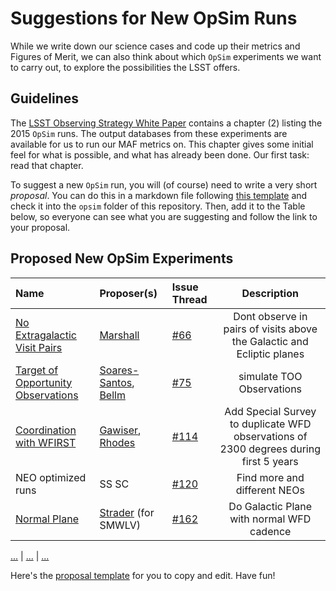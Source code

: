 # Suggestions for New OpSim Runs

While we write down our science cases and code up their metrics and
Figures of Merit, we can also think about which `OpSim` experiments
we want to carry out, to explore the possibilities the LSST offers.

## Guidelines

The [LSST Observing Strategy White Paper](https://github.com/LSSTScienceCollaborations/ObservingStrategy/raw/master/whitepaper/LSST_Observing_Strategy_White_Paper.pdf) contains a chapter (2) listing the 2015 `OpSim` runs. The output databases from these
experiments are available for us to run our MAF metrics on. This chapter gives some initial feel for what is possible, and what has already been done. Our first task: read that chapter.

To suggest a new `OpSim` run, you will (of course) need to write a very short *proposal*. You can do this in a markdown file following [this template](https://github.com/LSSTScienceCollaborations/ObservingStrategy/blob/master/opsim/Proposal_Template.md) and check it into the `opsim` folder of this repository. Then, add it to the Table below, so everyone can see what you are suggesting and follow the link to your proposal.

## Proposed New OpSim Experiments

 **Name**              | **Proposer(s)**       | **Issue Thread**| **Description**
:----------------------|:----------------------|:----------------|:----------------:
 [No Extragalactic Visit Pairs](https://github.com/LSSTScienceCollaborations/ObservingStrategy/blob/master/opsim/Proposal_NoExtragalacticVisitPairs.md) | [Marshall](https://github.com/drphilmarshall) | [#66](https://github.com/LSSTScienceCollaborations/ObservingStrategy/issues/66) | Dont observe in pairs of visits above the Galactic and Ecliptic planes
 [Target of Opportunity Observations](https://github.com/LSSTScienceCollaborations/ObservingStrategy/blob/master/opsim/Proposal_TOOObservations.md) | [Soares-Santos](https://github.com/soares-santos), [Bellm](https://github.com/soares-santos) | [#75](https://github.com/LSSTScienceCollaborations/ObservingStrategy/issues/75) | simulate TOO Observations
 [Coordination with WFIRST](https://github.com/LSSTScienceCollaborations/ObservingStrategy/blob/master/opsim/Proposal_WFIRST.md) | [Gawiser](https://github.com/egawiser), [Rhodes](https://github.com/jasondrhodes) | [#114](https://github.com/LSSTScienceCollaborations/ObservingStrategy/issues/114) | Add Special Survey to duplicate WFD observations of 2300 degrees during first 5 years 
NEO optimized runs | SS SC | [#120](https://github.com/LSSTScienceCollaborations/ObservingStrategy/issues/120) | Find more and different NEOs
[Normal Plane](https://github.com/LSSTScienceCollaborations/ObservingStrategy/blob/master/opsim/Proposal_GP.md) | [Strader](https://github.com/caprastro) (for SMWLV) | [#162](https://github.com/LSSTScienceCollaborations/ObservingStrategy/issues/162) | Do Galactic Plane with normal WFD cadence 

 [...](https://github.com/LSSTScienceCollaborations/ObservingStrategy/blob/master/opsim/) | [...](https://github.com/) | [...](https://github.com/LSSTScienceCollaborations/ObservingStrategy/issues/)

Here's the [proposal template](https://github.com/LSSTScienceCollaborations/ObservingStrategy/blob/master/opsim/Proposal_Template.md)
for you to copy and edit. Have fun!

